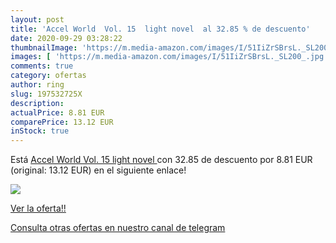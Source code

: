```yaml
---
layout: post
title: 'Accel World  Vol. 15  light novel  al 32.85 % de descuento'
date: 2020-09-29 03:28:22
thumbnailImage: 'https://m.media-amazon.com/images/I/51IiZrSBrsL._SL200_.jpg'
images: [ 'https://m.media-amazon.com/images/I/51IiZrSBrsL._SL200_.jpg' ]
comments: true
category: ofertas
author: ring
slug: 197532725X
description:
actualPrice: 8.81 EUR
comparePrice: 13.12 EUR
inStock: true
---
```


Está [Accel World  Vol. 15  light novel ](https://www.amazon.es/dp/197532725X/?tag=redken-21) con 32.85 de descuento por 8.81 EUR (original: 13.12 EUR) en el siguiente enlace!

[![](https://m.media-amazon.com/images/I/51IiZrSBrsL._SL200_.jpg)](https://www.amazon.es/dp/197532725X/?tag=redken-21)

[Ver la oferta!!](https://www.amazon.es/dp/197532725X/?tag=redken-21)

[Consulta otras ofertas en nuestro canal de telegram](https://t.me/s/ofertas25)
